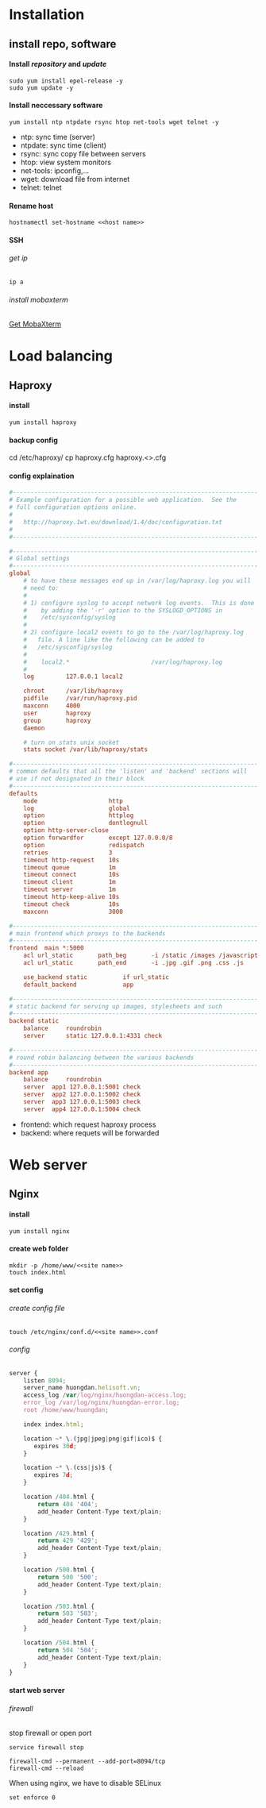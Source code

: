 # Installation

## install repo, software

#### Install *repository* and *update*
```console
sudo yum install epel-release -y  
sudo yum update -y
```

#### Install neccessary software
```console
yum install ntp ntpdate rsync htop net-tools wget telnet -y
```
- ntp: sync time (server)
- ntpdate: sync time (client)
- rsync: sync copy file between servers
- htop: view system monitors
- net-tools: ipconfig,...
- wget: download file from internet
- telnet: telnet

#### Rename host
```console
hostnamectl set-hostname <<host name>>
```

#### SSH

###### get ip
```console
ip a
```
###### install mobaxterm
[Get MobaXterm](https://mobaxterm.mobatek.net/download.html)

# Load balancing

## Haproxy

#### install
```console
yum install haproxy
```

#### backup config
cd /etc/haproxy/
cp haproxy.cfg haproxy.<<backup date>>.cfg
  
#### config explaination

```ini
#---------------------------------------------------------------------
# Example configuration for a possible web application.  See the
# full configuration options online.
#
#   http://haproxy.1wt.eu/download/1.4/doc/configuration.txt
#
#---------------------------------------------------------------------

#---------------------------------------------------------------------
# Global settings
#---------------------------------------------------------------------
global
    # to have these messages end up in /var/log/haproxy.log you will
    # need to:
    #
    # 1) configure syslog to accept network log events.  This is done
    #    by adding the '-r' option to the SYSLOGD_OPTIONS in
    #    /etc/sysconfig/syslog
    #
    # 2) configure local2 events to go to the /var/log/haproxy.log
    #   file. A line like the following can be added to
    #   /etc/sysconfig/syslog
    #
    #    local2.*                       /var/log/haproxy.log
    #
    log         127.0.0.1 local2

    chroot      /var/lib/haproxy
    pidfile     /var/run/haproxy.pid
    maxconn     4000
    user        haproxy
    group       haproxy
    daemon

    # turn on stats unix socket
    stats socket /var/lib/haproxy/stats

#---------------------------------------------------------------------
# common defaults that all the 'listen' and 'backend' sections will
# use if not designated in their block
#---------------------------------------------------------------------
defaults
    mode                    http
    log                     global
    option                  httplog
    option                  dontlognull
    option http-server-close
    option forwardfor       except 127.0.0.0/8
    option                  redispatch
    retries                 3
    timeout http-request    10s
    timeout queue           1m
    timeout connect         10s
    timeout client          1m
    timeout server          1m
    timeout http-keep-alive 10s
    timeout check           10s
    maxconn                 3000

#---------------------------------------------------------------------
# main frontend which proxys to the backends
#---------------------------------------------------------------------
frontend  main *:5000
    acl url_static       path_beg       -i /static /images /javascript /stylesheets
    acl url_static       path_end       -i .jpg .gif .png .css .js

    use_backend static          if url_static
    default_backend             app

#---------------------------------------------------------------------
# static backend for serving up images, stylesheets and such
#---------------------------------------------------------------------
backend static
    balance     roundrobin
    server      static 127.0.0.1:4331 check

#---------------------------------------------------------------------
# round robin balancing between the various backends
#---------------------------------------------------------------------
backend app
    balance     roundrobin
    server  app1 127.0.0.1:5001 check
    server  app2 127.0.0.1:5002 check
    server  app3 127.0.0.1:5003 check
    server  app4 127.0.0.1:5004 check
```
- frontend: which request haproxy process
- backend: where requets will be forwarded

# Web server
 
## Nginx

#### install

```console
yum install nginx
```

#### create web folder

```console
mkdir -p /home/www/<<site name>>
touch index.html
```

#### set config
###### create config file
```console
touch /etc/nginx/conf.d/<<site name>>.conf
```
###### config
```javascript
server {
    listen 8094;
    server_name huongdan.helisoft.vn;
    access_log /var/log/nginx/huongdan-access.log;
    error_log /var/log/nginx/huongdan-error.log;
    root /home/www/huongdan;

    index index.html;

    location ~* \.(jpg|jpeg|png|gif|ico)$ {
       expires 30d;
    }

    location ~* \.(css|js)$ {
       expires 7d;
    }

    location /404.html {
        return 404 '404';
        add_header Content-Type text/plain;
    }

    location /429.html {
        return 429 '429';
        add_header Content-Type text/plain;
    }

    location /500.html {
        return 500 '500';
        add_header Content-Type text/plain;
    }

    location /503.html {
        return 503 '503';
        add_header Content-Type text/plain;
    }

    location /504.html {
        return 504 '504';
        add_header Content-Type text/plain;
    }
}
```

#### start web server
###### firewall
stop firewall or open port
```console
service firewall stop
```
``` console
firewall-cmd --permanent --add-port=8094/tcp
firewall-cmd --reload
```
When using nginx, we have to disable SELinux
```console
set enforce 0
```
